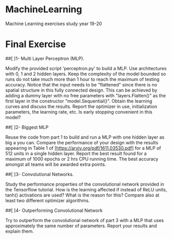 # MachineLearning
Machine Learning exercises study year 19-20

# Final Exercise

##[ ]1- Multi Layer Perceptron (MLP).

Modify the provided script 'perceptron.py' to build a MLP. Use architectures 
with 0, 1 and 2 hidden layers. Keep the complexity of the model bounded so runs do not take much more
than 1 hour to reach the maximum of testing accuracy. Notice that the input needs to be "flattened" since there is no spatial structure 
in this fully connected design.  This can be achieved by adding a dummy layer with no free parameters with "layers.Flatten()"
as the first layer in the constructor "model.Sequential()". Obtain the learning curves and discuss the results.
Report the optimizer in use, initialization parameters, the learning rate, etc. Is early stopping convenient
in this model?

##[ ]2- Biggest MLP

Reuse the code from part 1 to build and run a MLP with one hidden layer as big a you can. 
Compare the performance of your design with the results appearing in Table 1 of [https://arxiv.org/pdf/1611.03530.pdf] for a MLP of 512 units in a single 
hidden layer. Report the best result found for a maximum of 1000 epochs or 2 hrs CPU running time.
The best accuracy amongst all teams will be awarded extra points.

##[ ]3- Convolutional Networks.

 Study the performance properties of the convolutional network provided in the Tensorflow tutorial. How is 
the learning affected if instead of ReLU units, tanh() activations are used? What is the reason for this? Compare also
at least two different optimizer algorithms.

##[ ]4- Outperforming Convolutional Network

Try to outperform the convolutional network of part 3 with a MLP that uses approximately the same number of parameters.
Report your results and explain them.
